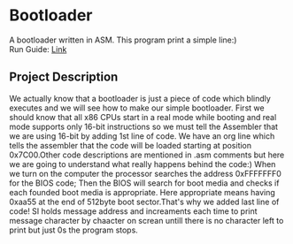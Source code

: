 # Bootloader
A bootloader written in ASM. This program print a simple line:) <br>
Run Guide: [Link](https://github.com/ellietoulabi/bootloader/blob/9c8eedac931059b8e25938047de920335823b32d/boot.sh)

## Project Description

We actually know that a bootloader is just a piece of code which blindly executes and we will see how to make our simple bootloader.
 First we should know that all x86 CPUs start in a real mode while booting and real mode supports only 16-bit instructions
 so we must tell the Assembler that we are using 16-bit by adding 1st line of code. We have an org line  which tells the assembler that the code will be loaded starting at position 0x7C00.Other code descriptions are mentioned in .asm comments but here we are going to understand what really happens behind the code:)
 When we turn on the computer the processor searches the address 0xFFFFFFF0 for the BIOS code; Then the BIOS will search for boot media and checks if each founded boot media is appropriate. Here appropriate means having 0xaa55 at the end of 512byte boot sector.That's why we added last line of code!
 SI holds message address and increaments each time to print message character by chaacter on screan untill there is no character left to print but just 0s the program stops. 

